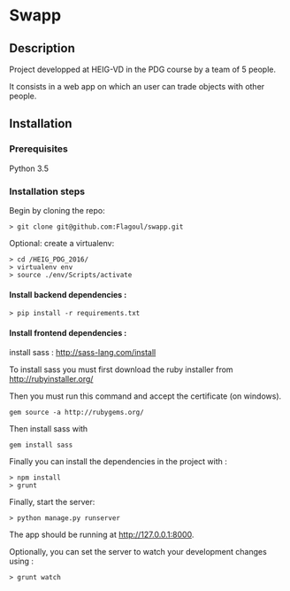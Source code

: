 # Swapp

## Description

Project developped at HEIG-VD in the PDG course by a team of 5 people. 

It consists in a web app on which an user can trade objects with other people.

## Installation

### Prerequisites
Python 3.5

### Installation steps
Begin by cloning the repo:
```
> git clone git@github.com:Flagoul/swapp.git
```
Optional: create a virtualenv: 
```
> cd /HEIG_PDG_2016/
> virtualenv env
> source ./env/Scripts/activate
```
#### Install backend dependencies :
```
> pip install -r requirements.txt
```
#### Install frontend dependencies :
install sass :
http://sass-lang.com/install

To install sass you must first download the ruby installer from http://rubyinstaller.org/

Then you must run this command and accept the certificate (on windows).

```
gem source -a http://rubygems.org/
```

Then install sass with 

```
gem install sass
```

Finally you can install the dependencies in the project with :

```
> npm install
> grunt
```

Finally, start the server:
```
> python manage.py runserver
```
The app should be running at http://127.0.0.1:8000.

Optionally, you can set the server to watch your development changes using :
```
> grunt watch
```
